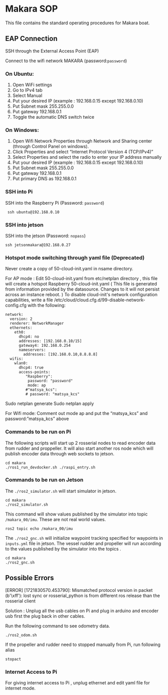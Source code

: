 # Makara SOP 
This file contains the standard operating procedures for Makara boat.
## EAP Connection

SSH through the External Access Point (EAP)

Connect to the wifi network MAKARA (password:```password```)

### On Ubuntu:
 
1. Open WiFi settings
2. Go to IPv4 tab
3. Select Manual
4. Put your desired IP (example : 192.168.0.15 except 192.168.0.10) 
5. Put Subnet mask 255.255.0.0 
6. Put gateway 192.168.0.1 
7. Toggle the automatic DNS switch twice


### On Windows:

1. Open Wifi Network Properties through Network and Sharing center (through Control Panel on windows). 
2. Click Properties and select “Internet Protocol Version 4 (TCP/IPv4)”
3. Select Properties and select the radio to enter your IP address manually
4. Put your desired IP (example : 192.168.0.15 except 192.168.0.10) 
5. Put Subnet mask 255.255.0.0 
6. Put gateway 192.168.0.1 
7. Put primary DNS as 192.168.0.1

### SSH into Pi

SSH into the Raspberry Pi (Password: ```password```)
```
 ssh ubuntu@192.168.0.10
```


### SSH into jetson

SSH into the jetson (Password: ```nopass```)

```
ssh jetsonmakara@192.168.0.27
```


### Hotspot mode switching through yaml file (Deprecated)

Never create a copy of 50-cloud-init.yaml in nsame directory. 

For AP mode : 
Edit 50-cloud-init.yaml from etc/netplan directory , this file will create a hotspot Raspberry
50-cloud-init.yaml   ( This file is generated from information provided by the datasource.  Changes
 to it will not persist across an instance reboot.  )
 To disable cloud-init's
 network configuration capabilities, write a file
 /etc/cloud/cloud.cfg.d/99-disable-network-config.cfg with the following:
```
network:
  version: 2
  renderer: NetworkManager
  ethernets:
    eth0:
      dhcp4: no
      addresses: [192.168.0.10/15]
      gateway4: 192.168.0.254
      nameservers:
        addresses: [192.168.0.10,8.8.8.8]
  wifis:
    wlan0:
      dhcp4: true
      access-points:
         "Raspberry":
          password: "password"
          mode: ap
         #"matsya_kcs":
         # password: "matsya_kcs"

```
Sudo netplan generate
Sudo netplan apply

For Wifi mode:
	Comment out mode ap and put the “matsya_kcs” and password:”matsya_kcs” above


### Commands to be run on Pi 
The following scripts will start up 2 rosserial nodes to read encoder data from rudder and proppeller. It will also start another ros node which will publish encoder data through web sockets to jetson.  

```
cd makara
./ros1_run_devdocker.sh ./raspi_entry.sh 
```

### Commands to be run on Jetson 
The  ```./ros2_simulator.sh```  will start simulator in jetson. 

```
cd makara
./ros2_simulator.sh
```


This command will show values published by the simulator into topic ``` /makara_00/imu```. These are not real world values.

```
ros2 topic echo /makara_00/imu
```

The  ```./ros2_gnc.sh```  will initialize waypoint tracking specified for waypoints in ``` inputs.yml ``` file in jetson.  The vessel rudder and propeller will run according to the values published by the simulator into the topics .

```
cd makara
./ros2_gnc.sh
```

## Possible Errors
[ERROR] [1721830570.453790]: Mismatched protocol version in packet (b'\xff'): lost sync or rosserial_python is from different ros release than the rosserial client

Solution : Unplug all the usb cables on Pi and plug in arduino and encoder usb first the plug back in other cables. 


Run the following command to see odometry data.

```
./ros2_odom.sh
```

If the propeller and rudder need to stopped manually from Pi, run following alias
```
stopact
```

### Internet Access to Pi 

For giving  internet access to Pi , unplug ethernet and edit yaml file for internet mode. 
